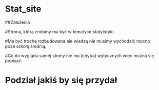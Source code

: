 # Stat_site

##Założenia

#Strona, którą zrobimy ma być w tematyce statytstyki.

#Ma być trochę rozbudowana ale wiedzą nie musimy wychodzić mocno poza szkołę średnią.

#Co do wyglądu samej strony nie ma (chyba) wytycznych więc można się popisać.

# Podział jakiś by się przydał


